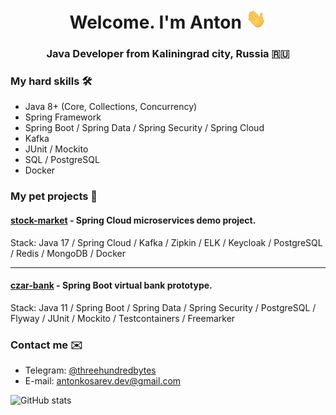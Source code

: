 <h1 align="center">
    Welcome. I'm Anton
    <img src="https://github.com/threehundredbytes/threehundredbytes/raw/master/assets/wave.gif" height="32">
</h1>
<h3 align="center">
    Java Developer from Kaliningrad city, Russia 🇷🇺
</h3>

### My hard skills 🛠️ 
- Java 8+ (Core, Collections, Concurrency)
- Spring Framework
- Spring Boot / Spring Data / Spring Security / Spring Cloud
- Kafka
- JUnit / Mockito
- SQL / PostgreSQL
- Docker

### My pet projects 🐾
#### [stock-market](https://github.com/threehundredbytes/stock-market) - Spring Cloud microservices demo project.

Stack: Java 17 / Spring Cloud / Kafka / Zipkin / ELK / Keycloak / PostgreSQL / Redis / MongoDB / Docker

---

#### [czar-bank](https://github.com/threehundredbytes/czar-bank) - Spring Boot virtual bank prototype.

Stack: Java 11 / Spring Boot / Spring Data / Spring Security / PostgreSQL / Flyway / JUnit / Mockito / Testcontainers / Freemarker

### Contact me ✉️
- Telegram: [@threehundredbytes](https://t.me/threehundredbytes)
- E-mail: [antonkosarev.dev@gmail.com](mailto:antonkosarev.dev@gmail.com)

![GitHub stats](https://github-readme-stats.vercel.app/api?username=threehundredbytes&show_icons=true&theme=transparent)  
